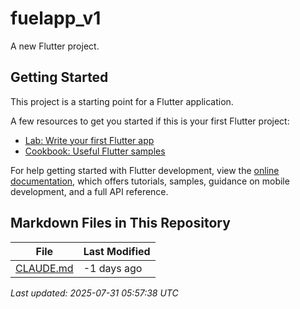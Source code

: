 # fuelapp_v1

A new Flutter project.

## Getting Started

This project is a starting point for a Flutter application.

A few resources to get you started if this is your first Flutter project:

- [Lab: Write your first Flutter app](https://docs.flutter.dev/get-started/codelab)
- [Cookbook: Useful Flutter samples](https://docs.flutter.dev/cookbook)

For help getting started with Flutter development, view the
[online documentation](https://docs.flutter.dev/), which offers tutorials,
samples, guidance on mobile development, and a full API reference.

<!-- MARKDOWN_FILES_START -->

## Markdown Files in This Repository

| File | Last Modified |
|------|---------------|
| [CLAUDE.md](CLAUDE.md) | -1 days ago |

_Last updated: 2025-07-31 05:57:38 UTC_

<!-- MARKDOWN_FILES_END -->
